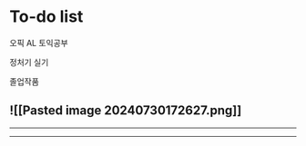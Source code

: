 # To-do list

오픽 AL
토익공부 

정처기 실기

졸업작품

![[Pasted image 20240730172627.png]]
----------------


---


-----

